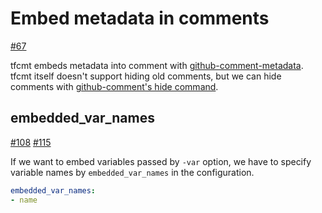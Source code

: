 # Embed metadata in comments

[#67](https://github.com/suzuki-shunsuke/tfcmt/pull/67)

tfcmt embeds metadata into comment with [github-comment-metadata](https://github.com/suzuki-shunsuke/github-comment-metadata).
tfcmt itself doesn't support hiding old comments, but we can hide comments with [github-comment's hide command](https://github.com/suzuki-shunsuke/github-comment#hide).

## embedded_var_names

[#108](https://github.com/suzuki-shunsuke/tfcmt/issues/108) [#115](https://github.com/suzuki-shunsuke/tfcmt/pull/115)

If we want to embed variables passed by `-var` option, we have to specify variable names by `embedded_var_names` in the configuration.

```yaml
embedded_var_names:
- name
```
